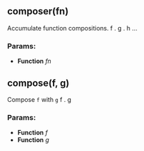 
## composer(fn)

Accumulate function compositions.
f . g . h ...

### Params:

* **Function** *fn* 

## compose(f, g)

Compose `f` with `g`
f . g

### Params:

* **Function** *f* 
* **Function** *g* 

